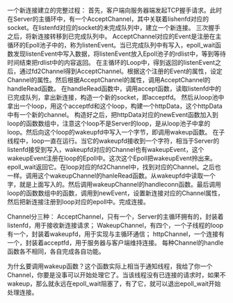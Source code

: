 一个新连接建立的完整过程：
首先，客户端向服务器端发起TCP握手请求。此时在Server的主循环中，有一个AcceptChannel，其中关联着lishenfd对应的socket。在listenfd对应的socket的未完成队列中，建立一个新连接。
三次握手之后，将新连接转移到已完成队列中。
AcceptChannel对应的Event是注册在主循环的Epoll池子中的，称为listenEvent。当已完成队列中有写入，epoll_wait函数发现listenEvent中写入数据，将listenEvent放入Epoll池子的rdlist中，等到等待时间结束把rdlist中的内容返回。
在主循环的Loop中，得到返回的listenEvent之后，通过fd2Channel得到AcceptChannel。根据这个注册的Event的属性，设定Channel的属性。然后根据AcceptChannel的属性，调用AcceptChannel的handleRead函数。
在handleRead函数中，调用accept函数，读取listenfd中的已完成队列，拿出新连接，构造一个新的socket，即acceptfd。
然后从loop池中拿出一个loop，用这个acceptfd和这个loop，构建一个httpData，这个httpData中有一个新的channel。
构造好之后，把httpData对应的newEvent函数加入到loop的函数数组中，注意这个loop不是Server的loop，是从loop池子中拿的loop。然后向这个loop的wakeupfd中写入一个字节，即调用wakeup函数。
在子线程中，loop一直在运行。当它的wakeupfd接收到一个字符，相当于Server的listenfd接受到写入，wakeupfd对应的Channel也有wakeupEvent，这个wakeupEvent注册在loop的Epoll中。这次这个Epoll把wakeupEvent拎出来。epoll_wait返回它。在loop对应的fd2Channel中，找到对应的Channel。之后也一样。调用这个wakeupChannel的hanleRead函数。从wakeupfd中读取一个字，就是上面写入的。然后调用wakeupChannel的handleconn函数。最后调用loop的函数数组中的函数，调用到newEvent，设置新连接对应的Channel属性，然后把新连接注册到loop对应的epoll中。完成连接。

Channel分三种：
AcceptChannel，只有一个，Server的主循环拥有的，封装着listenfd，用于接收新连接请求；
WakeupChannel，有四个，一个子线程的loop有一个，封装着wakeupfd，用于实现与主循环通信；
httpChannel，一个连接有一个，封装着acceptfd，用于服务器与客户端维持连接。
每种Channel的handle函数各不相同，各自完成各自功能。

为什幺要调用wakeup函数？这个函数实际上相当于通知线程，我给了你一个Channel，你要是没事可以开始处理它了。当该线程没有已连接的请求时，如果不wakeup，那么就永远在epoll_wait阻塞了，有了它，就可以退出epoll_wait开始处理连接。